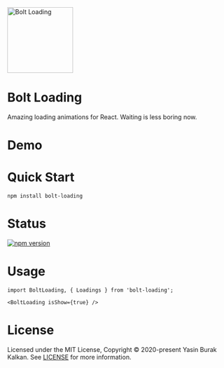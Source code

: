 <img width="150" src="https://avatars2.githubusercontent.com/u/76113686" alt="Bolt Loading" />

# Bolt Loading
Amazing loading animations for React. Waiting is less boring now.

# Demo
<a href="https://bolt-loading.github.io/animations" target="blank"></a>

# Quick Start

`npm install bolt-loading`

# Status
[![npm version](https://img.shields.io/npm/v/bolt-loading)](https://www.npmjs.com/package/bolt-loading)

# Usage
 
```
import BoltLoading, { Loadings } from 'bolt-loading';

<BoltLoading isShow={true} />
```


# License
Licensed under the MIT License, Copyright © 2020-present Yasin Burak Kalkan.
See <a href="https://github.com/bolt-loading/bolt-loading/blob/main/LICENSE" target="_blank">LICENSE</a> for more information.
